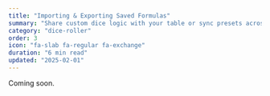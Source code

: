 ```yaml
---
title: "Importing & Exporting Saved Formulas"
summary: "Share custom dice logic with your table or sync presets across devices."
category: "dice-roller"
order: 3
icon: "fa-slab fa-regular fa-exchange"
duration: "6 min read"
updated: "2025-02-01"
---
```


Coming soon.
